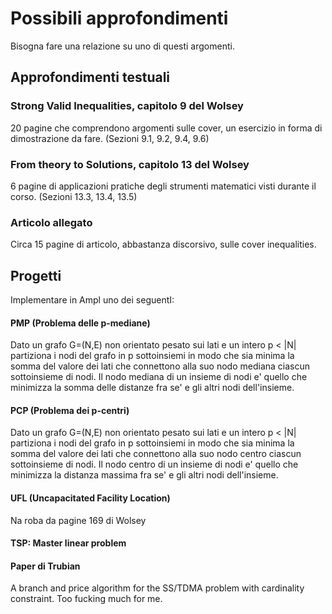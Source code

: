 # Possibili approfondimenti

Bisogna fare una relazione su uno di questi argomenti.

## Approfondimenti testuali

### Strong Valid Inequalities, capitolo 9 del Wolsey
20 pagine che comprendono argomenti sulle cover, un esercizio in forma di dimostrazione da fare. (Sezioni 9.1, 9.2, 9.4, 9.6)

### From theory to Solutions, capitolo 13 del Wolsey
6 pagine di applicazioni pratiche degli strumenti matematici visti durante il corso. (Sezioni  13.3, 13.4, 13.5)

### Articolo allegato
Circa 15 pagine di articolo, abbastanza discorsivo, sulle cover inequalities.


## Progetti

Implementare in Ampl uno dei seguentI:
#### PMP (Problema delle p-mediane)
Dato un grafo G=(N,E) non orientato pesato sui lati e un intero p < |N| 
partiziona i nodi del grafo in p sottoinsiemi in modo che sia minima 
la somma del valore dei lati che connettono alla suo nodo mediana 
ciascun sottoinsieme di nodi. Il nodo mediana di un insieme di nodi e' quello 
che minimizza la somma delle distanze fra se' e gli altri nodi dell'insieme. 

#### PCP (Problema dei p-centri)
Dato un grafo G=(N,E) non orientato pesato sui lati e un intero p < |N| 
partiziona i nodi del grafo in p sottoinsiemi in modo che sia minima 
la somma del valore dei lati che connettono alla suo nodo centro 
ciascun sottoinsieme di nodi. Il nodo centro di un insieme di nodi e' quello 
che minimizza la distanza massima fra se' e gli altri nodi dell'insieme. 

#### UFL (Uncapacitated Facility Location)
Na roba da pagine 169 di Wolsey

#### TSP: Master linear problem

#### Paper di Trubian
A branch and price algorithm for the SS/TDMA problem with cardinality constraint. Too fucking much for me.